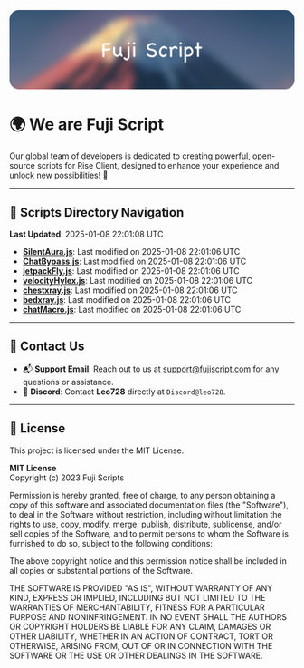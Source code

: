 ![Banner](.github/b.webp)

# 🌍 **We are Fuji Script**

Our global team of developers is dedicated to creating powerful, open-source scripts for Rise Client, designed to enhance your experience and unlock new possibilities! 🌟

---
<!-- SCRIPTS_NAVIGATION_START -->
## 📂 **Scripts Directory Navigation**

**Last Updated**: 2025-01-08 22:01:08 UTC

- **[SilentAura.js](scripts/SilentAura.js)**: Last modified on 2025-01-08 22:01:06 UTC
- **[ChatBypass.js](scripts/ChatBypass.js)**: Last modified on 2025-01-08 22:01:06 UTC
- **[jetpackFly.js](scripts/jetpackFly.js)**: Last modified on 2025-01-08 22:01:06 UTC
- **[velocityHylex.js](scripts/velocityHylex.js)**: Last modified on 2025-01-08 22:01:06 UTC
- **[chestxray.js](scripts/chestxray.js)**: Last modified on 2025-01-08 22:01:06 UTC
- **[bedxray.js](scripts/bedxray.js)**: Last modified on 2025-01-08 22:01:06 UTC
- **[chatMacro.js](scripts/chatMacro.js)**: Last modified on 2025-01-08 22:01:06 UTC

<!-- SCRIPTS_NAVIGATION_END -->

---

## 💬 **Contact Us**  
- 📬 **Support Email**: Reach out to us at [support@fujiscript.com](mailto:support@fujiscript.com) for any questions or assistance.  
- 💬 **Discord**: Contact **Leo728** directly at `Discord@leo728`.

---

## 📜 **License**

This project is licensed under the MIT License.  

**MIT License**  
Copyright (c) 2023 Fuji Scripts  

Permission is hereby granted, free of charge, to any person obtaining a copy of this software and associated documentation files (the "Software"), to deal in the Software without restriction, including without limitation the rights to use, copy, modify, merge, publish, distribute, sublicense, and/or sell copies of the Software, and to permit persons to whom the Software is furnished to do so, subject to the following conditions:  

The above copyright notice and this permission notice shall be included in all copies or substantial portions of the Software.  

THE SOFTWARE IS PROVIDED "AS IS", WITHOUT WARRANTY OF ANY KIND, EXPRESS OR IMPLIED, INCLUDING BUT NOT LIMITED TO THE WARRANTIES OF MERCHANTABILITY, FITNESS FOR A PARTICULAR PURPOSE AND NONINFRINGEMENT. IN NO EVENT SHALL THE AUTHORS OR COPYRIGHT HOLDERS BE LIABLE FOR ANY CLAIM, DAMAGES OR OTHER LIABILITY, WHETHER IN AN ACTION OF CONTRACT, TORT OR OTHERWISE, ARISING FROM, OUT OF OR IN CONNECTION WITH THE SOFTWARE OR THE USE OR OTHER DEALINGS IN THE SOFTWARE.  
